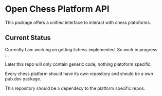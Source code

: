 # Open Chess Platform API
This package offers a unified interface to interact with chess platoforms.

## Current Status

Currently I am working on getting lichess implemented. So work in progress ...

Later this repo will only contain generic code, nothing platoform specific.

Every chess platform should have its own repository and should be a own pub.dev package.

This repository should be a dependecy to the platform specific repos.